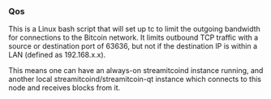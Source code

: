 ### Qos ###

This is a Linux bash script that will set up tc to limit the outgoing bandwidth for connections to the Bitcoin network. It limits outbound TCP traffic with a source or destination port of 63636, but not if the destination IP is within a LAN (defined as 192.168.x.x).

This means one can have an always-on streamitcoind instance running, and another local streamitcoind/streamitcoin-qt instance which connects to this node and receives blocks from it.
